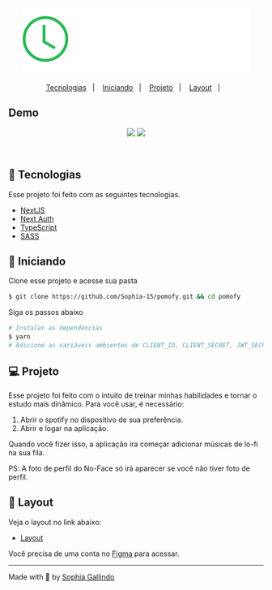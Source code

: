 <h1 align="center">
    <img alt="FlyingHigh" title="FlyingHigh" src="https://github.com/Sophia-15/pomofy/blob/main/public/Logo.svg" />
</h1>

<p align="center">
  <a href="#-tecnologias">Tecnologias</a>&nbsp;&nbsp;&nbsp;|&nbsp;&nbsp;&nbsp;
  <a href="#-iniciando">Iniciando</a>&nbsp;&nbsp;&nbsp;|&nbsp;&nbsp;&nbsp;
  <a href="#-projeto">Projeto</a>&nbsp;&nbsp;&nbsp;|&nbsp;&nbsp;&nbsp;
  <a href="#-layout">Layout</a>&nbsp;&nbsp;&nbsp;|&nbsp;&nbsp;&nbsp;
</p>  


## Demo

<p  align="center">
  <img src="https://user-images.githubusercontent.com/67246528/148669970-f49d0b62-0915-496f-9c29-b626d82fef09.png"/>
  <img src="https://user-images.githubusercontent.com/67246528/148669979-97b6743c-ab6f-4b55-96ac-ab48d400a3ee.png"/>
</p>


<br>


## 🧪 Tecnologias

Esse projeto foi feito com as seguintes tecnologias.

- [NextJS](https://nextjs.org)
- [Next Auth](https://next-auth.js.org)
- [TypeScript](https://www.typescriptlang.org/)
- [SASS](https://sass-lang.com)


## 🚀 Iniciando

Clone esse projeto e acesse sua pasta

```bash
$ git clone https://github.com/Sophia-15/pomofy.git && cd pomofy
```

Siga os passos abaixo
```bash
# Instalar as dependências 
$ yarn 
# Adicione as variáveis ambientes de CLIENT_ID, CLIENT_SECRET, JWT_SECRET e NEXT_AUTH_URL. 
```

## 💻 Projeto

<p>Esse projeto foi feito com o intuito de treinar minhas habilidades e tornar o estudo mais dinâmico. Para você usar, é necessário:</p>

1. Abrir o spotify no dispositivo de sua preferência.
2. Abrir e logar na aplicação. 

<p>Quando você fizer isso, a aplicação ira começar adicionar músicas de lo-fi na sua fila.</p>

<span>PS: A foto de perfil do No-Face só irá aparecer se você não tiver foto de perfil.</span>

## 🔖 Layout

Veja o layout no link abaixo:

- [Layout](https://www.figma.com/file/9RCymlxb5vVRf60DRDrLgN/Pomofy?node-id=160%3A2761) 

Você precisa de uma conta no [Figma](http://figma.com/) para acessar.

---

Made with 💜 by [Sophia Gallindo](https://www.github.com/sophia-15)
